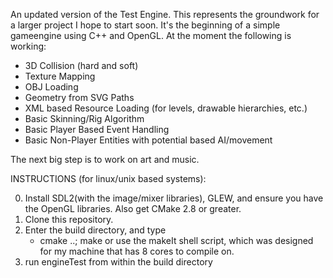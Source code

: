 An updated version of the Test Engine. This represents the groundwork for a larger project I hope to start soon. 
It's the beginning of a simple gameengine using C++ and OpenGL. At the moment the following is working:

- 3D Collision (hard and soft)
- Texture Mapping
- OBJ Loading
- Geometry from SVG Paths
- XML based Resource Loading (for levels, drawable hierarchies, etc.)
- Basic Skinning/Rig Algorithm
- Basic Player Based Event Handling
- Basic Non-Player Entities with potential based AI/movement

The next big step is to work on art and music.

INSTRUCTIONS (for linux/unix based systems):

0. Install SDL2(with the image/mixer libraries), GLEW, and ensure you have the OpenGL libraries. Also get CMake 2.8 or greater.
1. Clone this repository. 
2. Enter the build directory, and type
	- cmake ..; make
	or use the makeIt shell script, which was designed for my machine that has 8 cores to compile on. 
3. run engineTest from within the build directory
